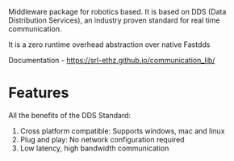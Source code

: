 Middleware package for robotics based. It is based on DDS (Data Distribution Services), an industry proven standard for real time communication. 

 It is a zero runtime overhead abstraction over native Fastdds
 
 Documentation - https://srl-ethz.github.io/communication_lib/
 
 # Features

 All the benefits of the DDS Standard:
 
 1) Cross platform compatible: Supports windows, mac and linux
 2) Plug and play: No network configuration required
 3) Low latency, high bandwidth communication

